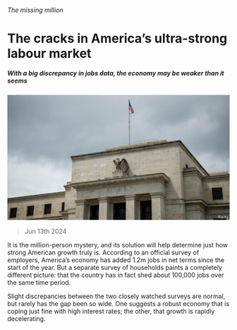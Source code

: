 ###### The missing million

# The cracks in America’s ultra-strong labour market 

##### With a big discrepancy in jobs data, the economy may be weaker than it seems 

![image](images/20240615_FNP504.jpg) 

> Jun 13th 2024 

It is the million-person mystery, and its solution will help determine just how strong American growth truly is. According to an official survey of employers, America’s economy has added 1.2m jobs in net terms since the start of the year. But a separate survey of households paints a completely different picture: that the country has in fact shed about 100,000 jobs over the same time period.

Slight discrepancies between the two closely watched surveys are normal, but rarely has the gap been so wide. One suggests a robust economy that is coping just fine with high interest rates; the other, that growth is rapidly decelerating.

